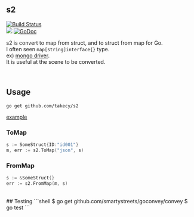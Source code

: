 ## s2
[![Build Status](https://travis-ci.org/takecy/s2.svg?branch=master)](https://travis-ci.org/takecy/s2)  
![](https://img.shields.io/badge/golang-1.5.1+-blue.svg?style=flat)
[![GoDoc](https://godoc.org/github.com/takecy/s2?status.svg)](https://godoc.org/github.com/takecy/s2)

s2 is convert to map from struct, and to struct from map for Go.  
I often seen `map[string]interface{}` type.   
ex) [mongo driver](https://godoc.org/labix.org/v2/mgo/bson#M).  
It is useful at the scene to be converted.

<br/>

## Usage
`go get github.com/takecy/s2`

[example](example/example.go)

### ToMap

```go
s := SomeStruct{ID:"id001"}
m, err := s2.ToMap("json", s)
```


### FromMap
```go
s := &SomeStruct{}
err := s2.FromMap(m, s)
```

<br/>
## Testing
```shell
$ go get github.com/smartystreets/goconvey/convey
$ go test
```
